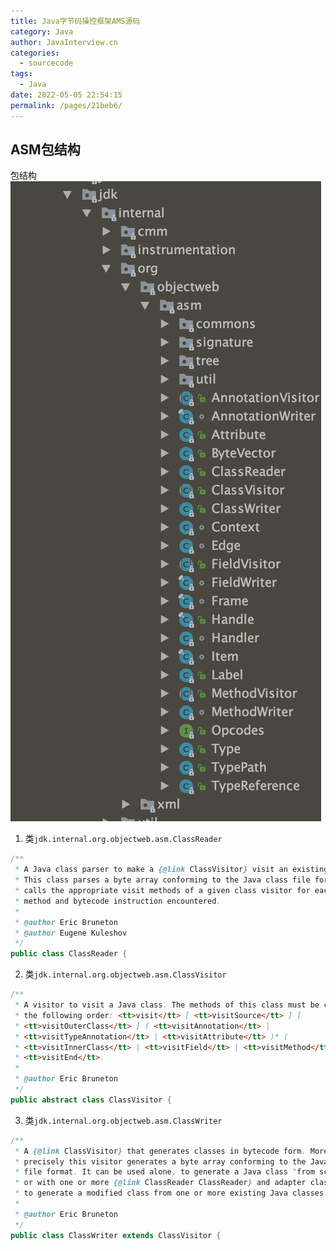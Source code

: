 ```yaml
---
title: Java字节码操控框架AMS源码
category: Java
author: JavaInterview.cn
categories: 
  - sourcecode
tags: 
  - Java
date: 2022-05-05 22:54:15
permalink: /pages/21beb6/
---
```


## ASM包结构
包结构
![](../../../media/pictures/java/asm_1_1.png)

1. 类`jdk.internal.org.objectweb.asm.ClassReader`
```java
/**
 * A Java class parser to make a {@link ClassVisitor} visit an existing class.
 * This class parses a byte array conforming to the Java class file format and
 * calls the appropriate visit methods of a given class visitor for each field,
 * method and bytecode instruction encountered.
 *
 * @author Eric Bruneton
 * @author Eugene Kuleshov
 */
public class ClassReader {

```
2. 类`jdk.internal.org.objectweb.asm.ClassVisitor`
```java
/**
 * A visitor to visit a Java class. The methods of this class must be called in
 * the following order: <tt>visit</tt> [ <tt>visitSource</tt> ] [
 * <tt>visitOuterClass</tt> ] ( <tt>visitAnnotation</tt> |
 * <tt>visitTypeAnnotation</tt> | <tt>visitAttribute</tt> )* (
 * <tt>visitInnerClass</tt> | <tt>visitField</tt> | <tt>visitMethod</tt> )*
 * <tt>visitEnd</tt>.
 *
 * @author Eric Bruneton
 */
public abstract class ClassVisitor {
```
3. 类`jdk.internal.org.objectweb.asm.ClassWriter`
```java
/**
 * A {@link ClassVisitor} that generates classes in bytecode form. More
 * precisely this visitor generates a byte array conforming to the Java class
 * file format. It can be used alone, to generate a Java class "from scratch",
 * or with one or more {@link ClassReader ClassReader} and adapter class visitor
 * to generate a modified class from one or more existing Java classes.
 *
 * @author Eric Bruneton
 */
public class ClassWriter extends ClassVisitor {


```

